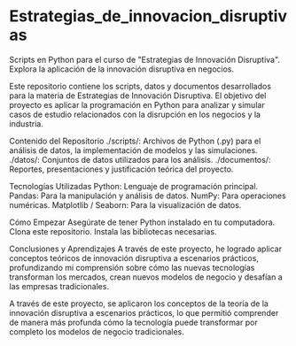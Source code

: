 # Estrategias_de_innovacion_disruptivas
Scripts en Python para el curso de "Estrategias de Innovación Disruptiva". Explora la aplicación de la innovación disruptiva en negocios.

Este repositorio contiene los scripts, datos y documentos desarrollados para la materia de Estrategias de Innovación Disruptiva. El objetivo del proyecto es aplicar la programación en Python para analizar y simular casos de estudio relacionados con la disrupción en los negocios y la industria.

Contenido del Repositorio
./scripts/: Archivos de Python (.py) para el análisis de datos, la implementación de modelos y las simulaciones.
./datos/: Conjuntos de datos utilizados para los análisis.
./documentos/: Reportes, presentaciones y justificación teórica del proyecto.

Tecnologías Utilizadas
Python: Lenguaje de programación principal.
Pandas: Para la manipulación y análisis de datos.
NumPy: Para operaciones numéricas.
Matplotlib / Seaborn: Para la visualización de datos.

Cómo Empezar
Asegúrate de tener Python instalado en tu computadora.
Clona este repositorio.
Instala las bibliotecas necesarias.

Conclusiones y Aprendizajes
A través de este proyecto, he logrado aplicar conceptos teóricos de innovación disruptiva a escenarios prácticos, profundizando mi comprensión sobre cómo las nuevas tecnologías transforman los mercados, crean nuevos modelos de negocio y desafían a las empresas tradicionales.



A través de este proyecto, se aplicaron los conceptos de la teoría de la innovación disruptiva a escenarios prácticos, lo que permitió comprender de manera más profunda cómo la tecnología puede transformar por completo los modelos de negocio tradicionales.
